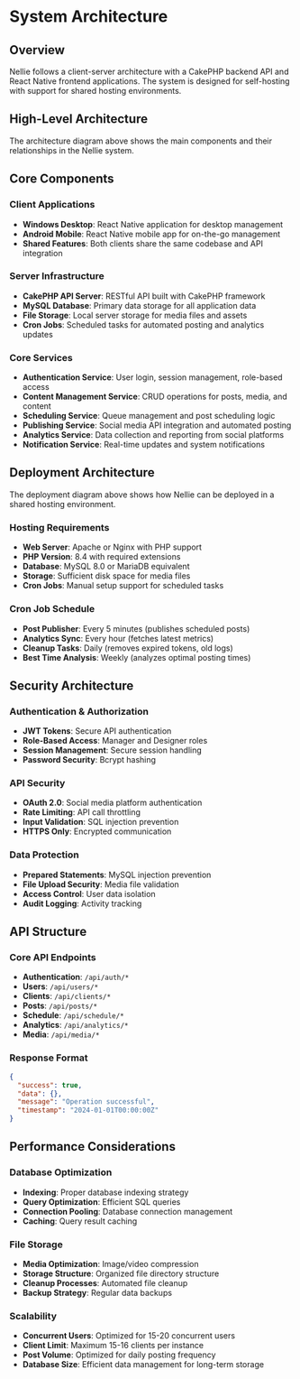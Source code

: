 # System Architecture

## Overview
Nellie follows a client-server architecture with a CakePHP backend API and React Native frontend applications. The system is designed for self-hosting with support for shared hosting environments.

## High-Level Architecture
The architecture diagram above shows the main components and their relationships in the Nellie system.

## Core Components

### Client Applications
- **Windows Desktop**: React Native application for desktop management
- **Android Mobile**: React Native mobile app for on-the-go management
- **Shared Features**: Both clients share the same codebase and API integration

### Server Infrastructure
- **CakePHP API Server**: RESTful API built with CakePHP framework
- **MySQL Database**: Primary data storage for all application data
- **File Storage**: Local server storage for media files and assets
- **Cron Jobs**: Scheduled tasks for automated posting and analytics updates

### Core Services
- **Authentication Service**: User login, session management, role-based access
- **Content Management Service**: CRUD operations for posts, media, and content
- **Scheduling Service**: Queue management and post scheduling logic
- **Publishing Service**: Social media API integration and automated posting
- **Analytics Service**: Data collection and reporting from social platforms
- **Notification Service**: Real-time updates and system notifications

## Deployment Architecture
The deployment diagram above shows how Nellie can be deployed in a shared hosting environment.

### Hosting Requirements
- **Web Server**: Apache or Nginx with PHP support
- **PHP Version**: 8.4 with required extensions
- **Database**: MySQL 8.0 or MariaDB equivalent
- **Storage**: Sufficient disk space for media files
- **Cron Jobs**: Manual setup support for scheduled tasks

### Cron Job Schedule
- **Post Publisher**: Every 5 minutes (publishes scheduled posts)
- **Analytics Sync**: Every hour (fetches latest metrics)
- **Cleanup Tasks**: Daily (removes expired tokens, old logs)
- **Best Time Analysis**: Weekly (analyzes optimal posting times)

## Security Architecture

### Authentication & Authorization
- **JWT Tokens**: Secure API authentication
- **Role-Based Access**: Manager and Designer roles
- **Session Management**: Secure session handling
- **Password Security**: Bcrypt hashing

### API Security
- **OAuth 2.0**: Social media platform authentication
- **Rate Limiting**: API call throttling
- **Input Validation**: SQL injection prevention
- **HTTPS Only**: Encrypted communication

### Data Protection
- **Prepared Statements**: MySQL injection prevention
- **File Upload Security**: Media file validation
- **Access Control**: User data isolation
- **Audit Logging**: Activity tracking

## API Structure

### Core API Endpoints
- **Authentication**: `/api/auth/*`
- **Users**: `/api/users/*`
- **Clients**: `/api/clients/*`
- **Posts**: `/api/posts/*`
- **Schedule**: `/api/schedule/*`
- **Analytics**: `/api/analytics/*`
- **Media**: `/api/media/*`

### Response Format
```json
{
  "success": true,
  "data": {},
  "message": "Operation successful",
  "timestamp": "2024-01-01T00:00:00Z"
}
```

## Performance Considerations

### Database Optimization
- **Indexing**: Proper database indexing strategy
- **Query Optimization**: Efficient SQL queries
- **Connection Pooling**: Database connection management
- **Caching**: Query result caching

### File Storage
- **Media Optimization**: Image/video compression
- **Storage Structure**: Organized file directory structure
- **Cleanup Processes**: Automated file cleanup
- **Backup Strategy**: Regular data backups

### Scalability
- **Concurrent Users**: Optimized for 15-20 concurrent users
- **Client Limit**: Maximum 15-16 clients per instance
- **Post Volume**: Optimized for daily posting frequency
- **Database Size**: Efficient data management for long-term storage 